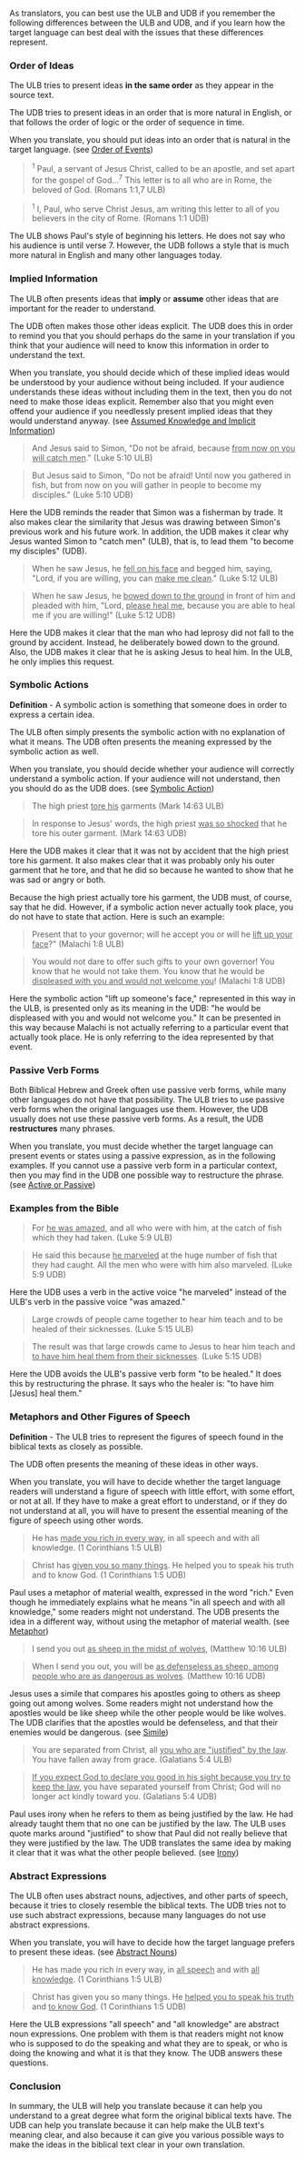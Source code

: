 
As translators, you can best use the ULB and UDB if you remember the following differences between the ULB and UDB, and if you learn how the target language can best deal with the issues that these differences represent.

### Order of Ideas

The ULB tries to present ideas **in the same order** as they appear in the source text.

The UDB tries to present ideas in an order that is more natural in English, or that follows the order of logic or the order of sequence in time.

When you translate, you should put ideas into an order that is natural in the target language. (see [Order of Events](../figs-events/01.md))

<blockquote><sup>1</sup>  Paul, a servant of Jesus Christ, called to be an apostle, and set apart for the gospel of God...<sup>7</sup>  This letter is to all who are in Rome, the beloved of God. (Romans 1:1,7 ULB)</blockquote>



<blockquote><sup>1</sup>  I, Paul, who serve Christ Jesus, am writing this letter to all of you believers in the city of Rome. (Romans 1:1 UDB)</blockquote>

The ULB shows Paul's style of beginning his letters. He does not say who his audience is until verse 7. However, the UDB follows a style that is much more natural in English and many other languages today.

### Implied Information

The ULB often presents ideas that **imply** or **assume** other ideas that are important for the reader to understand.

The UDB often makes those other ideas explicit. The UDB does this in order to remind you that you should perhaps do the same in your translation if you think that your audience will need to know this information in order to understand the text.

When you translate, you should decide which of these implied ideas would be understood by your audience without being included. If your audience understands these ideas without including them in the text, then you do not need to make those ideas explicit. Remember also that you might even offend your audience if you needlessly present implied ideas that they would understand anyway. (see [Assumed Knowledge and Implicit Information](../figs-explicit/01.md))

>And Jesus said to Simon, "Do not be afraid, because <u>from now on you will catch men</u>." (Luke 5:10 ULB)

<blockquote>But Jesus said to Simon, "Do not be afraid! Until now you gathered in fish, but from now on you will gather in people to become my disciples." (Luke 5:10 UDB)</blockquote>

Here the UDB reminds the reader that Simon was a fisherman by trade. It also makes clear the similarity that Jesus was drawing between Simon's previous work and his future work. In addition, the UDB makes it clear why Jesus wanted Simon to "catch men" (ULB), that is, to lead them "to become my disciples" (UDB).

>When he saw Jesus, he <u>fell on his face</u> and begged him, saying, "Lord, if you are willing, you can <u>make me clean</u>." (Luke 5:12 ULB)

<blockquote>When he saw Jesus, he <u>bowed down to the ground</u> in front of him and pleaded with him, "Lord, <u>please heal me</u>, because you are able to heal me if you are willing!" (Luke 5:12 UDB)</blockquote>

Here the UDB makes it clear that the man who had leprosy did not fall to the ground by accident. Instead, he deliberately bowed down to the ground. Also, the UDB makes it clear that he is asking Jesus to heal him. In the ULB, he only implies this request.

### Symbolic Actions

**Definition** - A symbolic action is something that someone does in order to express a certain idea.

The ULB often simply presents the symbolic action with no explanation of what it means. The UDB often presents the meaning expressed by the symbolic action as well.

When you translate, you should decide whether your audience will correctly understand a symbolic action. If your audience will not understand, then you should do as the UDB does. (see [Symbolic Action](../translate-symaction/01.md))
>The high priest <u>tore his</u> garments (Mark 14:63 ULB)

<blockquote>In response to Jesus' words, the high priest <u>was so shocked</u> that he tore his outer garment.  (Mark 14:63 UDB)</blockquote>

Here the UDB makes it clear that it was not by accident that the high priest tore his garment. It also makes clear that it was probably only his outer garment that he tore, and that he did so because he wanted to show that he was sad or angry or both.

Because the high priest actually tore his garment, the UDB must, of course, say that he did. However, if a symbolic action never actually took place, you do not have to state that action. Here is such an example:

>Present that to your governor; will he accept you or will he <u>lift up your face</u>?" (Malachi 1:8 ULB)

<blockquote>You would not dare to offer such gifts to your own governor! You know that he would not take them. You know that he would be <u>displeased with you and would not welcome you</u>! (Malachi 1:8 UDB) </blockquote>

Here the symbolic action "lift up someone's face," represented in this way in the ULB, is presented only as its meaning in the UDB: "he would be displeased with you and would not welcome you." It can be presented in this way because Malachi is not actually referring to a particular event that actually took place. He is only referring to the idea represented by that event.

###  Passive Verb Forms

Both Biblical Hebrew and Greek often use passive verb forms, while many other languages do not have that possibility. The ULB tries to use passive verb forms when the original languages use them. However, the UDB usually does not use these passive verb forms. As a result, the UDB **restructures** many phrases.

When you translate, you must decide whether the target language can present events or states using a passive expression, as in the following examples. If you cannot use a passive verb form in a particular context, then you may find in the UDB one possible way to restructure the phrase. (see [Active or Passive](../figs-activepassive/01.md))

### Examples from the Bible

>For <u>he was amazed</u>, and all who were with him, at the catch of fish which they had taken. (Luke 5:9 ULB)

<blockquote>He said this because <u>he marveled</u> at the huge number of fish that they had caught. All the men who were with him also marveled. (Luke 5:9 UDB)</blockquote>

Here the UDB uses a verb in the active voice "he marveled" instead of the ULB's verb in the passive voice "was amazed."

>Large crowds of people came together to hear him teach and to be healed of their sicknesses. (Luke 5:15 ULB)

<blockquote>The result was that large crowds came to Jesus to hear him teach and <u>to have him heal them from their sicknesses</u>. (Luke 5:15 UDB)</blockquote>

Here the UDB avoids the ULB's passive verb form "to be healed." It does this by restructuring the phrase. It says who the healer is: "to have him [Jesus] heal them."

###  Metaphors and Other Figures of Speech

**Definition** - The ULB tries to represent the figures of speech found in the biblical texts as closely as possible.

The UDB often presents the meaning of these ideas in other ways.

When you translate, you will have to decide whether the target language readers will understand a figure of speech with little effort, with some effort, or not at all. If they have to make a great effort to understand, or if they do not understand at all, you will have to present the essential meaning of the figure of speech using other words.

>He has <u>made you rich in every way</u>, in all speech and with all knowledge. (1 Corinthians 1:5 ULB)

<blockquote>Christ has <u>given you so many things</u>. He helped you to speak his truth and to know God. (1 Corinthians 1:5 UDB)</blockquote>

Paul uses a metaphor of material wealth, expressed in the word "rich." Even though he immediately explains what he means "in all speech and with all knowledge," some readers might not understand. The UDB presents the idea in a different way, without using the metaphor of material wealth. (see [Metaphor](../figs-metaphor/01.md))

>I send you out <u>as sheep in the midst of wolves</u>, (Matthew 10:16 ULB)

<blockquote>When I send you out, you will be <u>as defenseless as sheep, among people who are as dangerous as wolves</u>. (Matthew 10:16 UDB)</blockquote>

Jesus uses a simile that compares his apostles going to others as sheep going out among wolves. Some readers might not understand how the apostles would be like sheep while the other people would be like wolves. The UDB clarifies that the apostles would be defenseless, and that their enemies would be dangerous. (see [Simile](../figs-simile/01.md))

>You are separated from Christ, all <u>you who are "justified" by the law</u>. You have fallen away from grace. (Galatians 5:4 ULB)

<blockquote><u>If you expect God to declare you good in his sight because you try to keep the law</u>, you have separated yourself from Christ; God will no longer act kindly toward you. (Galatians 5:4 UDB)</blockquote>

Paul uses irony when he refers to them as being justified by the law. He had already taught them that no one can be justified by the law. The ULB uses quote marks around "justified" to show that Paul did not really believe that they were justified by the law. The UDB translates the same idea by making it clear that it was what the other people believed. (see [Irony](../figs-irony/01.md))

###  Abstract Expressions

The ULB often uses abstract nouns, adjectives, and other parts of speech, because it tries to closely resemble the biblical texts.
The UDB tries not to use such abstract expressions, because many languages do not use abstract expressions.

When you translate, you will have to decide how the target language prefers to present these ideas. (see [Abstract Nouns](../figs-abstractnouns/01.md))

>He has made you rich in every way, in <u>all speech</u> and with <u>all knowledge</u>. (1 Corinthians 1:5 ULB)

<blockquote>Christ has given you so many things. He <u>helped you to speak his truth</u> and <u>to know God</u>. (1 Corinthians 1:5 UDB)</blockquote>

Here the ULB expressions "all speech" and "all knowledge" are abstract noun expressions. One problem with them is that readers might not know who is supposed to do the speaking and what they are to speak, or who is doing the knowing and what it is that they know. The UDB answers these questions.

###  Conclusion

In summary, the ULB will help you translate because it can help you understand to a great degree what form the original biblical texts have. The UDB can help you translate because it can help make the ULB text's meaning clear, and also because it can give you various possible ways to make the ideas in the biblical text clear in your own translation.